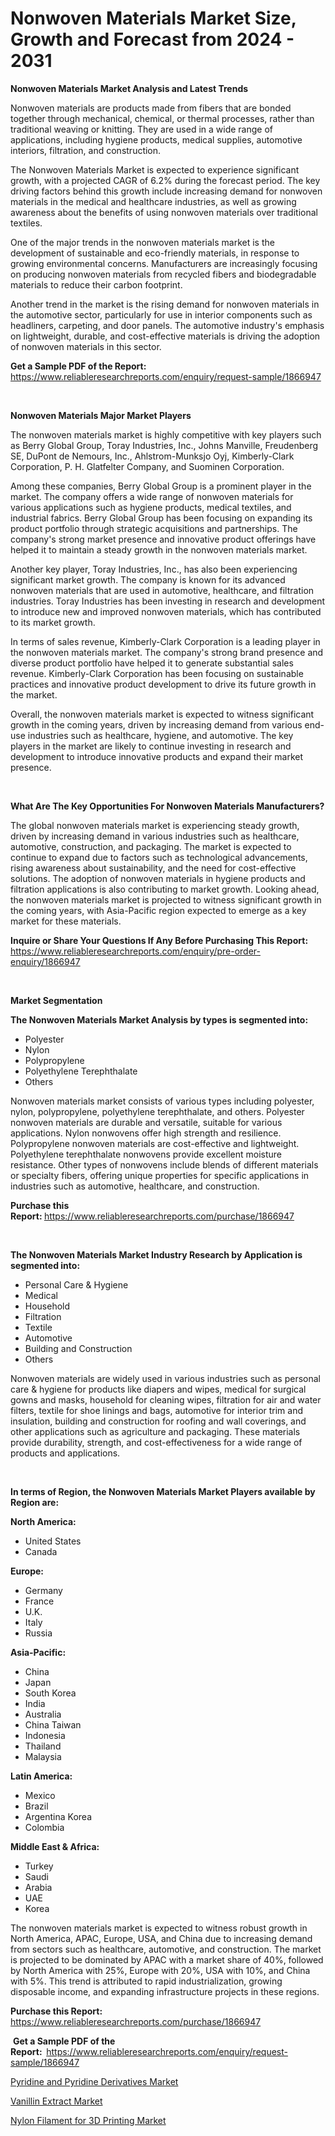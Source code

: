 <p><h1>Nonwoven Materials Market Size, Growth and Forecast from 2024 - 2031</h1></p><p><strong>Nonwoven Materials Market Analysis and Latest Trends</strong></p>
<p><p>Nonwoven materials are products made from fibers that are bonded together through mechanical, chemical, or thermal processes, rather than traditional weaving or knitting. They are used in a wide range of applications, including hygiene products, medical supplies, automotive interiors, filtration, and construction.</p><p>The Nonwoven Materials Market is expected to experience significant growth, with a projected CAGR of 6.2% during the forecast period. The key driving factors behind this growth include increasing demand for nonwoven materials in the medical and healthcare industries, as well as growing awareness about the benefits of using nonwoven materials over traditional textiles.</p><p>One of the major trends in the nonwoven materials market is the development of sustainable and eco-friendly materials, in response to growing environmental concerns. Manufacturers are increasingly focusing on producing nonwoven materials from recycled fibers and biodegradable materials to reduce their carbon footprint.</p><p>Another trend in the market is the rising demand for nonwoven materials in the automotive sector, particularly for use in interior components such as headliners, carpeting, and door panels. The automotive industry's emphasis on lightweight, durable, and cost-effective materials is driving the adoption of nonwoven materials in this sector.</p></p>
<p><strong>Get a Sample PDF of the Report:&nbsp;</strong> <a href="https://www.reliableresearchreports.com/enquiry/request-sample/1866947">https://www.reliableresearchreports.com/enquiry/request-sample/1866947</a></p>
<p>&nbsp;</p>
<p><strong>Nonwoven Materials Major Market Players</strong></p>
<p><p>The nonwoven materials market is highly competitive with key players such as Berry Global Group, Toray Industries, Inc., Johns Manville, Freudenberg SE, DuPont de Nemours, Inc., Ahlstrom-Munksjo Oyj, Kimberly-Clark Corporation, P. H. Glatfelter Company, and Suominen Corporation.</p><p>Among these companies, Berry Global Group is a prominent player in the market. The company offers a wide range of nonwoven materials for various applications such as hygiene products, medical textiles, and industrial fabrics. Berry Global Group has been focusing on expanding its product portfolio through strategic acquisitions and partnerships. The company's strong market presence and innovative product offerings have helped it to maintain a steady growth in the nonwoven materials market.</p><p>Another key player, Toray Industries, Inc., has also been experiencing significant market growth. The company is known for its advanced nonwoven materials that are used in automotive, healthcare, and filtration industries. Toray Industries has been investing in research and development to introduce new and improved nonwoven materials, which has contributed to its market growth.</p><p>In terms of sales revenue, Kimberly-Clark Corporation is a leading player in the nonwoven materials market. The company's strong brand presence and diverse product portfolio have helped it to generate substantial sales revenue. Kimberly-Clark Corporation has been focusing on sustainable practices and innovative product development to drive its future growth in the market.</p><p>Overall, the nonwoven materials market is expected to witness significant growth in the coming years, driven by increasing demand from various end-use industries such as healthcare, hygiene, and automotive. The key players in the market are likely to continue investing in research and development to introduce innovative products and expand their market presence.</p></p>
<p>&nbsp;</p>
<p><strong>What Are The Key Opportunities For Nonwoven Materials Manufacturers?</strong></p>
<p><p>The global nonwoven materials market is experiencing steady growth, driven by increasing demand in various industries such as healthcare, automotive, construction, and packaging. The market is expected to continue to expand due to factors such as technological advancements, rising awareness about sustainability, and the need for cost-effective solutions. The adoption of nonwoven materials in hygiene products and filtration applications is also contributing to market growth. Looking ahead, the nonwoven materials market is projected to witness significant growth in the coming years, with Asia-Pacific region expected to emerge as a key market for these materials.</p></p>
<p><strong>Inquire or Share Your Questions If Any Before Purchasing This Report:</strong> <a href="https://www.reliableresearchreports.com/enquiry/pre-order-enquiry/1866947">https://www.reliableresearchreports.com/enquiry/pre-order-enquiry/1866947</a></p>
<p>&nbsp;</p>
<p><strong>Market Segmentation</strong></p>
<p><strong>The Nonwoven Materials Market Analysis by types is segmented into:</strong></p>
<p><ul><li>Polyester</li><li>Nylon</li><li>Polypropylene</li><li>Polyethylene Terephthalate</li><li>Others</li></ul></p>
<p><p>Nonwoven materials market consists of various types including polyester, nylon, polypropylene, polyethylene terephthalate, and others. Polyester nonwoven materials are durable and versatile, suitable for various applications. Nylon nonwovens offer high strength and resilience. Polypropylene nonwoven materials are cost-effective and lightweight. Polyethylene terephthalate nonwovens provide excellent moisture resistance. Other types of nonwovens include blends of different materials or specialty fibers, offering unique properties for specific applications in industries such as automotive, healthcare, and construction.</p></p>
<p><strong>Purchase this Report:&nbsp;</strong><a href="https://www.reliableresearchreports.com/purchase/1866947">https://www.reliableresearchreports.com/purchase/1866947</a></p>
<p>&nbsp;</p>
<p><strong>The Nonwoven Materials Market Industry Research by Application is segmented into:</strong></p>
<p><ul><li>Personal Care & Hygiene</li><li>Medical</li><li>Household</li><li>Filtration</li><li>Textile</li><li>Automotive</li><li>Building and Construction</li><li>Others</li></ul></p>
<p><p>Nonwoven materials are widely used in various industries such as personal care & hygiene for products like diapers and wipes, medical for surgical gowns and masks, household for cleaning wipes, filtration for air and water filters, textile for shoe linings and bags, automotive for interior trim and insulation, building and construction for roofing and wall coverings, and other applications such as agriculture and packaging. These materials provide durability, strength, and cost-effectiveness for a wide range of products and applications.</p></p>
<p>&nbsp;</p>
<p><strong>In terms of Region, the Nonwoven Materials Market Players available by Region are:</strong></p>
<p>
    <p> <strong> North America: </strong>
        <ul>
            <li>United States</li>
            <li>Canada</li>
        </ul>
        </p> 
    <p> <strong> Europe: </strong>
        <ul>
            <li>Germany</li>
            <li>France</li>
            <li>U.K.</li>
            <li>Italy</li>
            <li>Russia</li>
        </ul>
        </p> 
    <p> <strong> Asia-Pacific: </strong>
        <ul>
            <li>China</li>
            <li>Japan</li>
            <li>South Korea</li>
            <li>India</li>
            <li>Australia</li>
            <li>China Taiwan</li>
            <li>Indonesia</li>
            <li>Thailand</li>
            <li>Malaysia</li>
        </ul>
        </p> 
    <p> <strong> Latin America: </strong>
        <ul>
            <li>Mexico</li>
            <li>Brazil</li>
            <li>Argentina Korea</li>
            <li>Colombia</li>
        </ul>
        </p> 
    <p> <strong> Middle East & Africa: </strong>
        <ul>
            <li>Turkey</li>
            <li>Saudi</li>
            <li>Arabia</li>
            <li>UAE</li>
            <li>Korea</li>
        </ul>
    </p>
    </p>
<p><p>The nonwoven materials market is expected to witness robust growth in North America, APAC, Europe, USA, and China due to increasing demand from sectors such as healthcare, automotive, and construction. The market is projected to be dominated by APAC with a market share of 40%, followed by North America with 25%, Europe with 20%, USA with 10%, and China with 5%. This trend is attributed to rapid industrialization, growing disposable income, and expanding infrastructure projects in these regions.</p></p>
<p><strong>Purchase this Report: </strong><a href="https://www.reliableresearchreports.com/purchase/1866947">https://www.reliableresearchreports.com/purchase/1866947</a></p>
<p>&nbsp;<strong>Get a Sample PDF of the Report:&nbsp;&nbsp;</strong><a href="https://www.reliableresearchreports.com/enquiry/request-sample/1866947">https://www.reliableresearchreports.com/enquiry/request-sample/1866947</a></p>
<p><strong></strong></p>
<p><p><a href="https://github.com/lubmix/Market-Research-Report-List-1/blob/main/pyridine-and-pyridine-derivatives-market.md">Pyridine and Pyridine Derivatives Market</a></p><p><a href="https://github.com/joannagoyvaerts/Market-Research-Report-List-1/blob/main/vanillin-extract-market.md">Vanillin Extract Market</a></p><p><a href="https://github.com/Hazelklievgspy6vdcsmu106w/Market-Research-Report-List-1/blob/main/nylon-filament-for-3d-printing-market.md">Nylon Filament for 3D Printing Market</a></p></p>